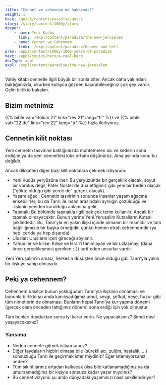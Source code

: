 ```yaml
---
title: "Cennet ve cehennem ne hakkında?"
weight: 1
base: /quick/content/paradise/quick
story: /story/content/1000y/story
deeper:
    - name: Yeni Kudüs
      link:  /expl/content/paradise/the-new-jerusalem
    - name: Cennet ve Cehennem
      link:  /expl/content/paradise/heaven-and-hell
prev: /appl/content/1000y/1000-years-of-paradise
next: /appl/topics/hero/a-real-hero
docType: appl
expl: /expl/content/paradise/the-new-jerusalem
---
```


Vahiy kitabı cennetle ilgili büyük bir sonla biter. Ancak daha yakından baktığımızda, okurken kolayca gözden kaçırabileceğiniz çok şey vardır. Gelin birlikte bakalım.

## Bizim metnimiz

<a name="04d1"></a>
{{% bible val="Bölüm 21" link="rev:21" lang="tr" %}} ve {{% bible val="22'de" link="rev:22" lang="tr" %}} hızla ilerliyoruz.

## Cennetin kilit noktası

<a name="c018"></a>
Yeni cennetin tasvirine baktığımızda muhtemelen acı ve kederin sona erdiğini ya da yeni cennetteki lüks ortamı düşünürüz. Ama aslında konu bu değildir.

Ancak dikkatleri diğer bazı kilit noktalara çekmek istiyorum:

- Yeni Kudüs yeryüzüne iner: Bu yeryüzünde bir gerçeklik olacak, soyut bir varoluş değil, Pater Noster’de dua ettiğimiz gibi yeni bir beden olacak (“gökte olduğu gibi yerde de” gerçek olacak).
- Yaşam ağacı: Cennetin tasvirinin sonunda insanlar yaşam ağacına erişebilirler, bu da Tanrı ile insan arasındaki ayrılığın çözüldüğü ve ilişkinin yeniden kurulduğu anlamına gelir.
- Tapınak: Bu bölümde tapınakla ilgili pek çok terim kullanılır. Ancak bir tapınak olmayacaktır. Bunun yerine Yeni Yeruşalim Kutsalların Kutsalı şeklindedir. Bu, Tanrı’yla en yakın ilişki içinde olmanın bir resmidir ve tam bağlılığımızın bir başka örneğidir, çünkü hemen etrafı cehennemdir (ya hep içeride ya hep dışarıda).
- Uluslar: Ulusların içeri gireceği söylenir.
- Yahudiler ve kilise: Kilise ve İsrail’i tanımlayan ve bir uzlaşmayı (daha önce gerçekleşmesi gereken ;-)) tarif eden unsurlar vardır.

Yeni Yeruşalim’in amacı, herkesin düşüşten önce olduğu gibi Tanrı’yla yakın bir ilişkiye sahip olmasıdır.

## Peki ya cehennem?

<a name="3135"></a>
Cehennem basitçe bunun yokluğudur: Tanrı’yla ilişkinin olmaması ve bununla birlikte şu anda kanıksadığımız umut, sevgi, şefkat, neşe, huzur gibi tüm nimetlerin de olmaması. Bunların hepsi Tanrı’ya kur yapma dönemi (gerçek olanı önceden tattığımız dönem) sona erdiği için yok olmuştur.

Tüm bunları duyduktan sonra iyi karar verin. Ne yapacaksınız? Şimdi nasıl yaşayacaksınız?

### Yansıma

<a name="5010"></a>
- Neden cennete gitmek istiyorsunuz?
- Diğer faydaların hiçbiri olmasa bile (sürekli acı, zulüm, hastalık, …) sonsuzluğu Tanrı ile geçirmek ister miydiniz? Eğer istemiyorsanız, neden?
- Tüm sıkıntılarınız ortadan kalkacak olsa bile katlanamadığınız ya da umursamadığınız bir kişiyle sonsuza kadar yaşar mıydınız?
- Bu cennet vizyonu şu anda dünyadaki yaşamınızı nasıl şekillendiriyor?
